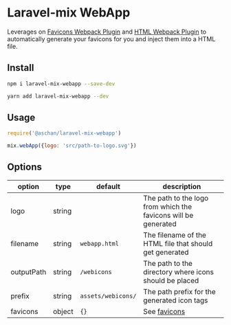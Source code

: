 # Laravel-mix WebApp

Leverages on [Favicons Webpack Plugin](https://github.com/jantimon/favicons-webpack-plugin) and [HTML Webpack Plugin](https://github.com/jantimon/html-webpack-plugin) to automatically generate your favicons for you and inject them into a HTML file.

## Install
```bash
npm i laravel-mix-webapp --save-dev
```
```bash
yarn add laravel-mix-webapp --dev
```

## Usage
```js
require('@aschan/laravel-mix-webapp')

mix.webApp({logo: 'src/path-to-logo.svg'})
```

## Options
| option     | type   | default            | description                                                         |
|------------|--------|--------------------|---------------------------------------------------------------------|
| logo       | string |                    | The path to the logo from which the favicons will be generated      |
| filename   | string | `webapp.html`      | The filename of the HTML file that should get generated             |
| outputPath | string | `/webicons`        | The path to the directory where icons should be placed              |
| prefix     | string | `assets/webicons/` | The path prefix for the generated icon tags                         |
| favicons   | object | `{}`               | See [favicons](https://github.com/jantimon/favicons-webpack-plugin) |
